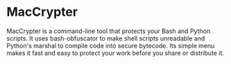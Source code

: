 # MacCrypter
MacCrypter is a command-line tool that protects your Bash and Python scripts. It uses bash-obfuscator to make shell scripts unreadable and Python's marshal to compile code into secure bytecode. Its simple menu makes it fast and easy to protect your work before you share or distribute it.
